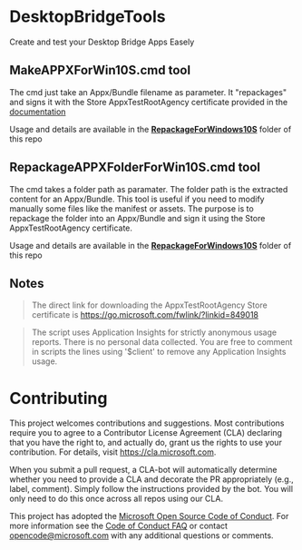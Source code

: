 # DesktopBridgeTools

Create and test your Desktop Bridge Apps Easely

## MakeAPPXForWin10S.cmd tool

The cmd just take an Appx/Bundle filename as parameter. It "repackages" and signs it with the Store AppxTestRootAgency certificate provided in the [documentation](https://docs.microsoft.com/en-us/windows/uwp/porting/desktop-to-uwp-test-windows-s)

Usage and details are available in the [**RepackageForWindows10S**](RepackageForWindows10S) folder of this repo

## RepackageAPPXFolderForWin10S.cmd tool

The cmd takes a folder path as paramater. The folder path is the extracted content for an Appx/Bundle. This tool is useful if you need to modify manually some files like the manifest or assets. The purpose is to repackage the folder into an Appx/Bundle and sign it using the Store AppxTestRootAgency certificate.

Usage and details are available in the [**RepackageForWindows10S**](RepackageForWindows10S) folder of this repo

## Notes

> The direct link for downloading the AppxTestRootAgency Store certificate is <https://go.microsoft.com/fwlink/?linkid=849018>


> The script uses Application Insights for strictly anonymous usage reports. There is no personal data collected. You are free to comment in scripts the lines using '$client' to remove any Application Insights usage.


# Contributing

This project welcomes contributions and suggestions.  Most contributions require you to agree to a
Contributor License Agreement (CLA) declaring that you have the right to, and actually do, grant us
the rights to use your contribution. For details, visit https://cla.microsoft.com.

When you submit a pull request, a CLA-bot will automatically determine whether you need to provide
a CLA and decorate the PR appropriately (e.g., label, comment). Simply follow the instructions
provided by the bot. You will only need to do this once across all repos using our CLA.

This project has adopted the [Microsoft Open Source Code of Conduct](https://opensource.microsoft.com/codeofconduct/).
For more information see the [Code of Conduct FAQ](https://opensource.microsoft.com/codeofconduct/faq/) or
contact [opencode@microsoft.com](mailto:opencode@microsoft.com) with any additional questions or comments.

